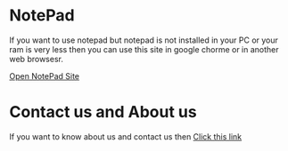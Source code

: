 # NotePad
If you want to use notepad but notepad is not installed in your PC or your ram is very less then you can use this site in google chorme or in another web browsesr.

[Open NotePad Site](https://muhammedraiyaan2.github.io/notepad)
# Contact us and About us
If you want to know about us and contact us then [Click this link](https://muhammedraiyaan2.github.io/Profile)